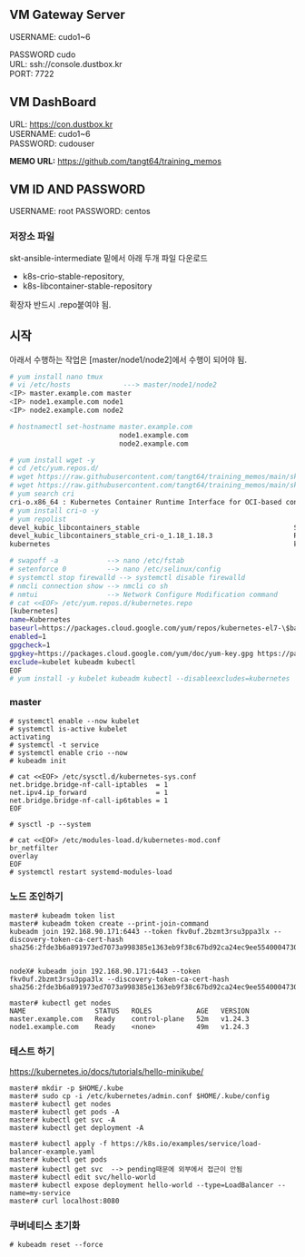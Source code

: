 ## VM Gateway Server

USERNAME: cudo1~6

PASSWORD cudo<br/>
URL: ssh://console.dustbox.kr <br/>
PORT: 7722<br/>

## VM DashBoard

URL: https://con.dustbox.kr<br/>
USERNAME: cudo1~6<br/>
PASSWORD: cudouser<br/>

__MEMO URL:__ https://github.com/tangt64/training_memos

## VM ID AND PASSWORD

USERNAME: root
PASSWORD: centos


### 저장소 파일

skt-ansible-intermediate 밑에서 아래 두개 파일 다운로드

* k8s-crio-stable-repository, 
* k8s-libcontainer-stable-repository

확장자 반드시 .repo붙여야 됨.

## 시작

아래서 수행하는 작업은 [master/node1/node2]에서 수행이 되어야 됨.

```bash
# yum install nano tmux 
# vi /etc/hosts             ---> master/node1/node2
<IP> master.example.com master
<IP> node1.example.com node1
<IP> node2.example.com node2

# hostnamectl set-hostname master.example.com
                           node1.example.com
                           node2.example.com

# yum install wget -y
# cd /etc/yum.repos.d/
# wget https://raw.githubusercontent.com/tangt64/training_memos/main/skt-ansible-intermediate/k8s-crio-stable-repository -O  /etc/yum.repos.d/k8s-crio-stable-repository.repo
# wget https://raw.githubusercontent.com/tangt64/training_memos/main/skt-ansible-intermediate/k8s-libcontainer-stable-repository -O /etc/yum.repos.d/k8s-libcontainer-stable-repository.repo
# yum search cri
cri-o.x86_64 : Kubernetes Container Runtime Interface for OCI-based containers
# yum install cri-o -y
# yum repolist
devel_kubic_libcontainers_stable                                      Stable Releases of Upstream github.com/containers packages (CentOS_7)
devel_kubic_libcontainers_stable_cri-o_1.18_1.18.3                    Release 1.18.3 (CentOS_7)
kubernetes                                                            kubernetes repository

# swapoff -a            --> nano /etc/fstab
# setenforce 0          --> nano /etc/selinux/config
# systemctl stop firewalld --> systemctl disable firewalld
# nmcli connection show --> nmcli co sh 
# nmtui                 --> Network Configure Modification command 
# cat <<EOF> /etc/yum.repos.d/kubernetes.repo
[kubernetes]
name=Kubernetes
baseurl=https://packages.cloud.google.com/yum/repos/kubernetes-el7-\$basearch
enabled=1
gpgcheck=1
gpgkey=https://packages.cloud.google.com/yum/doc/yum-key.gpg https://packages.cloud.google.com/yum/doc/rpm-package-key.gpg
exclude=kubelet kubeadm kubectl
EOF
# yum install -y kubelet kubeadm kubectl --disableexcludes=kubernetes

```
### master
```
# systemctl enable --now kubelet 
# systemctl is-active kubelet
activating
# systemctl -t service 
# systemctl enable crio --now
# kubeadm init 

# cat <<EOF> /etc/sysctl.d/kubernetes-sys.conf
net.bridge.bridge-nf-call-iptables  = 1
net.ipv4.ip_forward                 = 1
net.bridge.bridge-nf-call-ip6tables = 1
EOF

# sysctl -p --system

# cat <<EOF> /etc/modules-load.d/kubernetes-mod.conf
br_netfilter
overlay
EOF
# systemctl restart systemd-modules-load

```


### 노드 조인하기

```
master# kubeadm token list
master# kubeadm token create --print-join-command
kubeadm join 192.168.90.171:6443 --token fkv0uf.2bzmt3rsu3ppa3lx --discovery-token-ca-cert-hash sha256:2fde3b6a891973ed7073a998385e1363eb9f38c67bd92ca24ec9ee5540004730


nodeX# kubeadm join 192.168.90.171:6443 --token fkv0uf.2bzmt3rsu3ppa3lx --discovery-token-ca-cert-hash sha256:2fde3b6a891973ed7073a998385e1363eb9f38c67bd92ca24ec9ee5540004730

master# kubectl get nodes
NAME                 STATUS   ROLES           AGE   VERSION
master.example.com   Ready    control-plane   52m   v1.24.3
node1.example.com    Ready    <none>          49m   v1.24.3
```


### 테스트 하기

https://kubernetes.io/docs/tutorials/hello-minikube/

```
master# mkdir -p $HOME/.kube
master# sudo cp -i /etc/kubernetes/admin.conf $HOME/.kube/config
master# kubectl get nodes
master# kubectl get pods -A
master# kubectl get svc -A
master# kubectl get deployment -A
```

```
master# kubectl apply -f https://k8s.io/examples/service/load-balancer-example.yaml
master# kubectl get pods
master# kubectl get svc  --> pending때문에 외부에서 접근이 안됨
master# kubectl edit svc/hello-world
master# kubectl expose deployment hello-world --type=LoadBalancer --name=my-service
master# curl localhost:8080

```
### 쿠버네티스 초기화

```
# kubeadm reset --force

```

